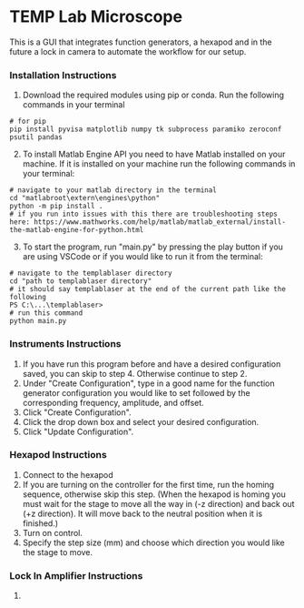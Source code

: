 # TEMP Lab Microscope 
This is a GUI that integrates function generators, a hexapod and in the future a lock in camera to automate the workflow for our setup. 

### Installation Instructions
1. Download the required modules using pip or conda. Run the following commands in your terminal
~~~
# for pip
pip install pyvisa matplotlib numpy tk subprocess paramiko zeroconf psutil pandas
~~~
2.  To install Matlab Engine API you need to have Matlab installed on your machine. If it is installed on your machine run the following commands in your terminal:
~~~
# navigate to your matlab directory in the terminal
cd "matlabroot\extern\engines\python"
python -m pip install .
# if you run into issues with this there are troubleshooting steps here: https://www.mathworks.com/help/matlab/matlab_external/install-the-matlab-engine-for-python.html
~~~
3. To start the program, run "main.py" by pressing the play button if you are using VSCode or if you would like to run it from the terminal:
~~~
# navigate to the templablaser directory
cd "path to templablaser directory"
# it should say templablaser at the end of the current path like the following
PS C:\...\templablaser>
# run this command
python main.py
~~~

### Instruments Instructions
1. If you have run this program before and have a desired configuration saved, you can skip to step 4. Otherwise continue to step 2.
2. Under "Create Configuration", type in a good name for the function generator configuration you would like to set followed by the corresponding frequency, amplitude, and offset.
3. Click "Create Configuration".
4. Click the drop down box and select your desired configuration.
5. Click "Update Configuration".

### Hexapod Instructions
1. Connect to the hexapod
2. If you are turning on the controller for the first time, run the homing sequence, otherwise skip this step. (When the hexapod is homing you must wait for the stage to move all the way in (-z direction) and back out (+z direction). It will move back to the neutral position when it is finished.)
3. Turn on control.
4. Specify the step size (mm) and choose which direction you would like the stage to move.

### Lock In Amplifier Instructions
1. 
